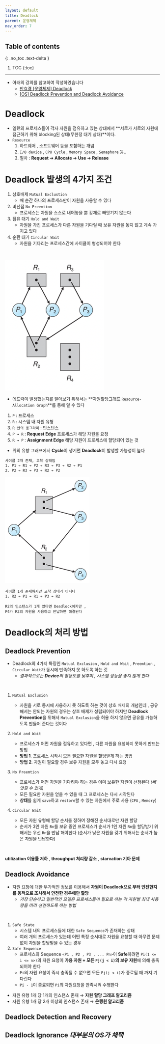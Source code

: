 ```yaml
---
layout: default
title: Deadlock
parent: 운영체제
nav_order: 7
---
```

## Table of contents
{: .no_toc .text-delta }

1. TOC
{:toc}
---

- 아래의 강의를 참고하여 작성하였습니다
  - [반효경 [운영체제] Deadlock](http://www.kocw.net/home/search/kemView.do?kemId=1046323)
  - [[OS] Deadlock Prevention and Deadlock Avoidance](https://operatingsystems.tistory.com/entry/OS-Deadlock-Prevention-and-Deadlock-Avoidance)

# **Deadlock**
- 일련의 프로세스들이 각자 자원을 점유하고 있는 상태에서 **서로가 서로의 자원에 접근하기 위해 blocking된 상태(무한정 대기 상태)**이다.
- `Resource`
  1. 하드웨어 , 소프트웨어 등을 포함하는 개념
  2. `I/O device` , `CPU Cycle` , `Memory Space` , `Semaphore` 등..
  3. 절차 : **Request** ➔ **Allocate** ➔ **Use** ➔ **Release**

# **Deadlock 발생의 4가지 조건**

1. 상호배제 `Mutual Exclustion`
   - 매 순간 하나의 프로세스만이 자원을 사용할 수 있다
2. 비선점 `No Preemtion`
   - 프로세스는 자원을 스스로 내어놓을 뿐 강제로 빼앗기지 않는다
3. 점유 대기 `Hold and Wait`
   - 자원을 가진 프로세스가 다른 자원을 기다릴 때 보유 자원을 놓지 않고 계속 가지고 있다
4. 순환 대기 `Circular Wait`
   - 자원을 기다리는 프로세스간에 사이클이 형성되어야 한다

<br>

![](../../assets/images/operating-system/Deadlock/resourceAllocationGraph.png)

- 데드락이 발생했는지를 알아보기 위해서는 **자원할당그래프 `Resource-Allocation Graph`**를 통해 알 수 있다
1. `P` : 프로세스
2. `R` : 시스템 내 자원 유형
3. `R 안의 동그라미` : 인스턴스
4. `P ➔ R` : **Request Edge** 프로세스가 해당 자원을 요청
5. `R ➔ P` : **Assignment Edge** 해당 자원이 프로세스에 할당되어 있는 것
- 위의 유향 그래프에서 **Cycle**이 생기면 **Deadlock**이 발생할 가능성이 높다

```
사이클 2개 존재, 교착 상태임
1. P1 ➔ R1 ➔ P2 ➔ R3 ➔ P3 ➔ R2 ➔ P1
2. P2 ➔ R3 ➔ P3 ➔ R2 ➔ P2
```

![](../../assets/images/operating-system/Deadlock/resourceAllocationGraph_NoDeadlock.jpeg)

```
사이클 1개 존재하지만 교착 상태가 아니다
1. R2 ➔ P1 ➔ R1 ➔ P3 ➔ R2 

R2의 인스턴스가 1개 였다면 Deadlock이지만 , 
P4가 R2의 자원을 사용하고 반납하면 해결된다
```

# **Deadlock의 처리 방법**

## **Deadlock Prevention**
- Deadlock의 4가지 특징인 `Mutual Exclusion` , `Hold and Wait` , `Preemtion` , `Circular Wait`가 동시에 만족하지 못 하도록 하는 것
  - *결과적으로는 **Device**의 활용도를 낮추며 , 시스템 성능을 좋지 않게 한다* 
<br>

1. `Mutual Exclusion`
   - 자원을 서로 동시에 사용하지 못 하도록 하는 것이 상호 배제의 개념인데 , 공유해서는 안되는 자원의 경우는 상호 배제가 성립되어야 하지만 **Deadlock Prevention**을 위해서 `Mutual Exclusion`을 허용 하지 않으면 공유를 가능하도록 만들어 준다는 것이다 
2. `Hold and Wait`
   - 프로세스가 어떤 자원을 점유하고 있다면 , 다른 자원을 요청하지 못하게 만드는 방법
   - **방법 1**. 프로세스 시작시 모든 필요한 자원을 할당받게 하는 방법
   - **방법 2**. 자원이 필요할 경우 보유 자원을 모두 놓고 다시 요청
   
3. `No Preemtion`
   - 프로세스가 어떤 자원을 기다려야 하는 경우 이미 보유한 자원이 선점된다 *(빼앗길 수 있게)*
   - 모든 필요한 자원을 얻을 수 있을 때 그 프로세스는 다시 시작된다
   - **상태**를 쉽게 `save`하고 `restore`할 수 있는 자원에서 주로 사용 (`CPU` , `Memory`)
4. `Circular Wait`
   - 모든 자원 유형에 할당 순서를 정하여 정해진 순서대로만 자원 할당
   - 순서가 3인 자원 `Rn`를 보유 중인 프로세스가 순서가 1인 자원 `Rm`을 할당받기 위해서는 우선 `Rn`을 반납 해야한다 (순서가 낮은 자원을 갖기 위해서는 순서가 높은 자원을 반납한다)

<br>

**utilization 이용률 저하** , **throughput 처리량 감소** , **starvation 기아 문제**

## **Deadlock Avoidance**
- 자원 요청에 대한 부가적인 정보를 이용해서 **자원이 Deadlock으로 부터 안전한지를 동적으로 조사해서 안전한 경우에만 할당**
  - *가장 단순하고 일반적인 모델은 프로세스들이 필요로 하는 각 자원별 최대 사용량을 미리 선언하도록 하는 방법*

<br>

1. `Safe State`
   - 시스템 내의 프로세스들에 대한 `Safe Sequence`가 존재하는 상태
   - 여러 개의 프로세스가 있는데 어떤 특정 순서대로 자원을 요청할 때 아무런 문제 없이 자원을 할당받을 수 있는 경우
2. `Safe Sequence`
   - 프로세스의 Sequence `<P1 , P2 , P3 , ... Pn>`이 **Safe**하려면 `Pi(1 <= i <= n>)`의 자원 요청이 **가용 자원 + 모든 `Pj(j < i)`의 보유 자원**에 의해 충족 되어야 한다
   - `Pi`의 자원 요청이 즉시 충족될 수 없으면 모든 `Pj(j < i)`가 종료될 때 까지 기다린다
   - `Pi - 1`이 종료되면 `Pi`의 자원요청을 만족시켜 수행한다

- 자원 유형 1개 당 1개의 인스턴스 존재 → **자원 할당 그래프 알고리즘**
- 자원 유형 1개 당 2개 이상의 인스턴스 존재 → **은행원 알고리즘**

## **Deadlock Detection and Recovery**

## **Deadlock Ignorance** *대부분의 OS가 채택*